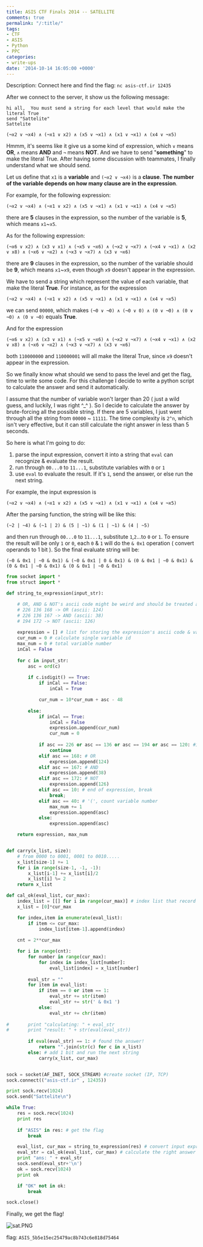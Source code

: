 ```yaml
---
title: ASIS CTF Finals 2014 -- SATELLITE
comments: true
permalink: "/:title/"
tags:
- CTF
- ASIS
- Python
- PPC
categories:
- write-ups
date: '2014-10-14 16:05:00 +0000'
---
```


Description: Connect here and find the flag: `nc asis-ctf.ir 12435`

After we connect to the server, it show us the following message:
<!-- more -->

```
hi all,  You must send a string for each level that would make the literal True 
send "Sattelite"
Sattelite

(¬x2 ∨ ¬x4) ∧ (¬x1 ∨ x2) ∧ (x5 ∨ ¬x1) ∧ (x1 ∨ ¬x1) ∧ (x4 ∨ ¬x5)
```

Hmmm, it's seems like it give us a some kind of expression, which `∨` means **OR**, `∧` means **AND** and `¬` means **NOT**. And we have to send "**something**" to make the literal True. After having some discussion with teammates, I finally understand what we should send. 

Let us define that `x1` is a **variable** and `(¬x2 ∨ ¬x4)` is a **clause**. **The number of the variable depends on how many clause are in the expression**. 

For example, for the following expression: 
```
(¬x2 ∨ ¬x4) ∧ (¬x1 ∨ x2) ∧ (x5 ∨ ¬x1) ∧ (x1 ∨ ¬x1) ∧ (x4 ∨ ¬x5)
```

there are **5** clauses in the expression, so the number of the variable is **5**, which means `x1`~`x5`.

As for the following expression: 
```
(¬x6 ∨ x2) ∧ (x3 ∨ x1) ∧ (¬x5 ∨ ¬x6) ∧ (¬x2 ∨ ¬x7) ∧ (¬x4 ∨ ¬x1) ∧ (x2 ∨ x8) ∧ (¬x6 ∨ ¬x2) ∧ (¬x3 ∨ ¬x7) ∧ (x3 ∨ ¬x6)
```
there are **9** clauses in the expression, so the number of the variable should be **9**, which means `x1`~`x9`, even though `x9` doesn't appear in the expression.

We have to send a string which represent the value of each variable, that make the literal **True**.
For instance, as for the expression 
```
(¬x2 ∨ ¬x4) ∧ (¬x1 ∨ x2) ∧ (x5 ∨ ¬x1) ∧ (x1 ∨ ¬x1) ∧ (x4 ∨ ¬x5)
```
we can send `00000`, which makes `(¬0 ∨ ¬0) ∧ (¬0 ∨ 0) ∧ (0 ∨ ¬0) ∧ (0 ∨ ¬0) ∧ (0 ∨ ¬0)` equals **True**. 

And for the expression 
```
(¬x6 ∨ x2) ∧ (x3 ∨ x1) ∧ (¬x5 ∨ ¬x6) ∧ (¬x2 ∨ ¬x7) ∧ (¬x4 ∨ ¬x1) ∧ (x2 ∨ x8) ∧ (¬x6 ∨ ¬x2) ∧ (¬x3 ∨ ¬x7) ∧ (x3 ∨ ¬x6)
```
both `110000000` and `110000001` will all make the literal True, since `x9` doesn't appear in the expression.

So we finally know what should we send to pass the level and get the flag, time to write some code. For this challenge I decide to write a python script to calculate the answer and send it automatically. 

I assume that the number of variable won't larger than 20 ( just a wild guess, and luckily, I was right ^_^ ). So I decide to calculate the answer by brute-forcing all the possible string. If there are 5 variables, I just went through all the string from `00000` ~ `11111`. The time complexity is `2^n`, which isn't very effective, but it can still calculate the right answer in less than 5 seconds.

So here is what I'm going to do:
1. parse the input expression, convert it into a string that `eval` can recognize & evaluate the result.
2. run through `00...0` to `11...1`, substitute variables with `0` or `1`
3. use `eval` to evaluate the result. If it's `1`, send the answer, or else run the next string.
  
For example, the input expression is 
```
(¬x2 ∨ ¬x4) ∧ (¬x1 ∨ x2) ∧ (x5 ∨ ¬x1) ∧ (x1 ∨ ¬x1) ∧ (x4 ∨ ¬x5)
```
After the parsing function, the string will be like this:
```
(~2 | ~4) & (~1 | 2) & (5 | ~1) & (1 | ~1) & (4 | ~5)
```
and then run through `00...0` to `11...1`, substitute `1`,`2`...to `0` or `1`. To ensure the result will be only `1` or `0`, each `0` & `1` will do the `& 0x1` operation ( convert operands to 1 bit ). So the final evaluate string will be: 
```
(~0 & 0x1 | ~0 & 0x1) & (~0 & 0x1 | 0 & 0x1) & (0 & 0x1 | ~0 & 0x1) & (0 & 0x1 | ~0 & 0x1) & (0 & 0x1 | ~0 & 0x1)
```

```python
from socket import *
from struct import *

def string_to_expression(input_str):

	# OR, AND & NOT's ascii code might be weird and should be treated as special case
	# 226 136 168 -> OR (ascii: 124)
	# 226 136 167 -> AND (ascii: 38)
	# 194 172 -> NOT (ascii: 126)	
	
	expression = [] # list for storing the expression's ascii code & variable id
	cur_num = 0 # calculate single variable id
	max_num = 0 # total variable number
	inCal = False
		
	for c in input_str:
		asc = ord(c)
		
		if c.isdigit() == True:
			if inCal == False:
				inCal = True

			cur_num = 10*cur_num + asc - 48
				
		else:
			if inCal == True:
				inCal = False
				expression.append(cur_num)
				cur_num = 0
				
			if asc == 226 or asc == 136 or asc == 194 or asc == 120: #ignore, continue
				continue
			elif asc == 168: # OR
				expression.append(124)
			elif asc == 167: # AND
				expression.append(38)
			elif asc == 172: # NOT
				expression.append(126)
			elif asc == 10: # end of expression, break
				break;
			elif asc == 40: # '(', count variable number
				max_num += 1
				expression.append(asc)
			else:
				expression.append(asc)

	return expression, max_num


def carry(x_list, size):
	# from 0000 to 0001, 0001 to 0010.....
	x_list[size-1] += 1
	for i in range(size-1, -1, -1):
		x_list[i-1] += x_list[i]/2
		x_list[i] %= 2
	return x_list

def cal_ok(eval_list, cur_max):
	index_list = [[] for i in range(cur_max)] # index list that record each variable's position
	x_list = [0]*cur_max

	for index,item in enumerate(eval_list):
		if item <= cur_max:
			index_list[item-1].append(index)
	
	cnt = 2**cur_max

	for i in range(cnt):
		for number in range(cur_max):
			for index in index_list[number]:
				eval_list[index] = x_list[number]
		
		eval_str = ""
		for item in eval_list:
			if item == 0 or item == 1:
				eval_str += str(item)
				eval_str += str(' & 0x1 ')
			else:
				eval_str += chr(item)
		
#		print "calculating: " + eval_str
#		print "result: " + str(eval(eval_str))
		
		if eval(eval_str) == 1: # found the answer!
			return "".join(str(c) for c in x_list)
		else: # add 1 bit and run the next string
			carry(x_list, cur_max)


sock = socket(AF_INET, SOCK_STREAM) #create socket (IP, TCP)
sock.connect(("asis-ctf.ir" , 12435))

print sock.recv(1024)
sock.send("Sattelite\n")

while True:
	res = sock.recv(1024)
	print res
	
	if "ASIS" in res: # get the flag
		break

	eval_list, cur_max = string_to_expression(res) # convert input expression to list
	eval_str = cal_ok(eval_list, cur_max) # calculate the right answer
	print "ans: " + eval_str
	sock.send(eval_str+'\n')
	ok = sock.recv(1024)
	print ok

	if "OK" not in ok:
		break	

sock.close()
```

Finally, we get the flag!

![sat.PNG](http://user-image.logdown.io/user/10044/blog/9742/post/237394/9GgabEuXTOSzTIYSEpmw_sat.PNG)

flag: `ASIS_5b5e15ec25479ac8b743c6e818d75464`
